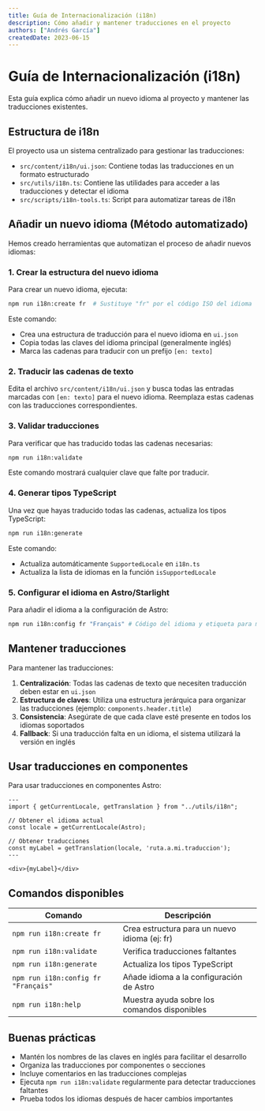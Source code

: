 ```yaml
---
title: Guía de Internacionalización (i18n)
description: Cómo añadir y mantener traducciones en el proyecto
authors: ["Andrés García"]
createdDate: 2023-06-15
---
```


# Guía de Internacionalización (i18n)

Esta guía explica cómo añadir un nuevo idioma al proyecto y mantener las traducciones existentes.

## Estructura de i18n

El proyecto usa un sistema centralizado para gestionar las traducciones:

- `src/content/i18n/ui.json`: Contiene todas las traducciones en un formato estructurado
- `src/utils/i18n.ts`: Contiene las utilidades para acceder a las traducciones y detectar el idioma
- `src/scripts/i18n-tools.ts`: Script para automatizar tareas de i18n

## Añadir un nuevo idioma (Método automatizado)

Hemos creado herramientas que automatizan el proceso de añadir nuevos idiomas:

### 1. Crear la estructura del nuevo idioma

Para crear un nuevo idioma, ejecuta:

```bash
npm run i18n:create fr  # Sustituye "fr" por el código ISO del idioma
```

Este comando:
- Crea una estructura de traducción para el nuevo idioma en `ui.json`
- Copia todas las claves del idioma principal (generalmente inglés)
- Marca las cadenas para traducir con un prefijo `[en: texto]`

### 2. Traducir las cadenas de texto

Edita el archivo `src/content/i18n/ui.json` y busca todas las entradas marcadas con `[en: texto]` para el nuevo idioma. Reemplaza estas cadenas con las traducciones correspondientes.

### 3. Validar traducciones

Para verificar que has traducido todas las cadenas necesarias:

```bash
npm run i18n:validate
```

Este comando mostrará cualquier clave que falte por traducir.

### 4. Generar tipos TypeScript

Una vez que hayas traducido todas las cadenas, actualiza los tipos TypeScript:

```bash
npm run i18n:generate
```

Este comando:
- Actualiza automáticamente `SupportedLocale` en `i18n.ts`
- Actualiza la lista de idiomas en la función `isSupportedLocale`

### 5. Configurar el idioma en Astro/Starlight

Para añadir el idioma a la configuración de Astro:

```bash
npm run i18n:config fr "Français" # Código del idioma y etiqueta para mostrar
```

## Mantener traducciones

Para mantener las traducciones:

1. **Centralización**: Todas las cadenas de texto que necesiten traducción deben estar en `ui.json`
2. **Estructura de claves**: Utiliza una estructura jerárquica para organizar las traducciones (ejemplo: `components.header.title`)
3. **Consistencia**: Asegúrate de que cada clave esté presente en todos los idiomas soportados
4. **Fallback**: Si una traducción falta en un idioma, el sistema utilizará la versión en inglés

## Usar traducciones en componentes

Para usar traducciones en componentes Astro:

```astro
---
import { getCurrentLocale, getTranslation } from "../utils/i18n";

// Obtener el idioma actual
const locale = getCurrentLocale(Astro);

// Obtener traducciones
const myLabel = getTranslation(locale, 'ruta.a.mi.traduccion');
---

<div>{myLabel}</div>
```

## Comandos disponibles

| Comando | Descripción |
|---------|-------------|
| `npm run i18n:create fr` | Crea estructura para un nuevo idioma (ej: fr) |
| `npm run i18n:validate` | Verifica traducciones faltantes |
| `npm run i18n:generate` | Actualiza los tipos TypeScript |
| `npm run i18n:config fr "Français"` | Añade idioma a la configuración de Astro |
| `npm run i18n:help` | Muestra ayuda sobre los comandos disponibles |

## Buenas prácticas

- Mantén los nombres de las claves en inglés para facilitar el desarrollo
- Organiza las traducciones por componentes o secciones
- Incluye comentarios en las traducciones complejas
- Ejecuta `npm run i18n:validate` regularmente para detectar traducciones faltantes
- Prueba todos los idiomas después de hacer cambios importantes 
